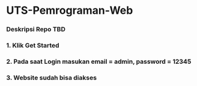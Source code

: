 # UTS-Pemrograman-Web

### Deskripsi Repo TBD

### 1. Klik Get Started
### 2. Pada saat Login masukan email = admin, password = 12345
### 3. Website sudah bisa diakses
